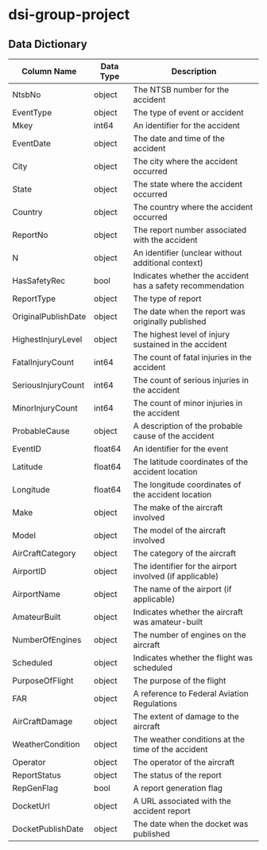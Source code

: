 # dsi-group-project

## Data Dictionary
| Column Name            | Data Type | Description                                            |
|------------------------|-----------|--------------------------------------------------------|
| NtsbNo                 | object    | The NTSB number for the accident                       |
| EventType              | object    | The type of event or accident                           |
| Mkey                   | int64     | An identifier for the accident                         |
| EventDate              | object    | The date and time of the accident                      |
| City                   | object    | The city where the accident occurred                   |
| State                  | object    | The state where the accident occurred                  |
| Country                | object    | The country where the accident occurred                |
| ReportNo               | object    | The report number associated with the accident         |
| N                      | object    | An identifier (unclear without additional context)    |
| HasSafetyRec           | bool      | Indicates whether the accident has a safety recommendation |
| ReportType             | object    | The type of report                                      |
| OriginalPublishDate    | object    | The date when the report was originally published      |
| HighestInjuryLevel     | object    | The highest level of injury sustained in the accident  |
| FatalInjuryCount       | int64     | The count of fatal injuries in the accident            |
| SeriousInjuryCount     | int64     | The count of serious injuries in the accident          |
| MinorInjuryCount       | int64     | The count of minor injuries in the accident            |
| ProbableCause          | object    | A description of the probable cause of the accident    |
| EventID                | float64   | An identifier for the event                            |
| Latitude               | float64   | The latitude coordinates of the accident location      |
| Longitude              | float64   | The longitude coordinates of the accident location     |
| Make                   | object    | The make of the aircraft involved                      |
| Model                  | object    | The model of the aircraft involved                     |
| AirCraftCategory       | object    | The category of the aircraft                           |
| AirportID              | object    | The identifier for the airport involved (if applicable) |
| AirportName            | object    | The name of the airport (if applicable)                 |
| AmateurBuilt           | object    | Indicates whether the aircraft was amateur-built       |
| NumberOfEngines        | object    | The number of engines on the aircraft                  |
| Scheduled              | object    | Indicates whether the flight was scheduled             |
| PurposeOfFlight        | object    | The purpose of the flight                              |
| FAR                    | object    | A reference to Federal Aviation Regulations            |
| AirCraftDamage         | object    | The extent of damage to the aircraft                   |
| WeatherCondition       | object    | The weather conditions at the time of the accident     |
| Operator               | object    | The operator of the aircraft                            |
| ReportStatus           | object    | The status of the report                                |
| RepGenFlag             | bool      | A report generation flag                                |
| DocketUrl              | object    | A URL associated with the accident report              |
| DocketPublishDate      | object    | The date when the docket was published                  |
